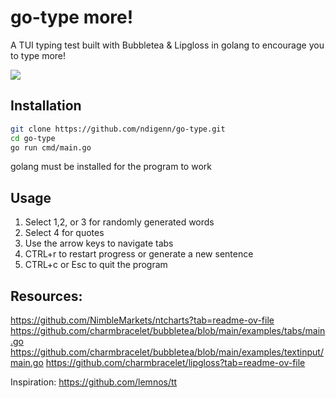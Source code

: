# go-type more!

A TUI typing test built with Bubbletea & Lipgloss in golang to encourage you to type more!

![](go-type.gif)

## Installation
```sh
git clone https://github.com/ndigenn/go-type.git
cd go-type
go run cmd/main.go
```
golang must be installed for the program to work

## Usage
1. Select 1,2, or 3 for randomly generated words
2. Select 4 for quotes
3. Use the arrow keys to navigate tabs
4. CTRL+r to restart progress or generate a new sentence
5. CTRL+c or Esc to quit the program

## Resources:
https://github.com/NimbleMarkets/ntcharts?tab=readme-ov-file
https://github.com/charmbracelet/bubbletea/blob/main/examples/tabs/main.go
https://github.com/charmbracelet/bubbletea/blob/main/examples/textinput/main.go
https://github.com/charmbracelet/lipgloss?tab=readme-ov-file

Inspiration:
https://github.com/lemnos/tt
